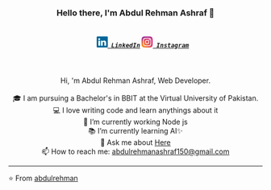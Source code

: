 <h3 align="center">Hello there, I'm Abdul Rehman Ashraf 👋</h3>
<h5 align="center">
  <code>
    <a href="https://www.linkedin.com/in/abdulrehman986" title="LinkedIn"><img width="22" src="https://github.com/abdulrehman986/abdulrehman986/blob/main/images/linkedin.svg"> LinkedIn</a></code>
  <code><a href="https://www.instagram.com/abdulrehmanashraf986" title="Instagram Profile"><img width="22" src="https://github.com/abdulrehman986/abdulrehman986/blob/main/images/instagram.svg"> Instagram</a></code>
</h5>
<br>
<p align="center">
  Hi, 'm Abdul Rehman Ashraf, Web Developer.
  <br>
  <br>
  🎓 I am pursuing a Bachelor's in BBIT at the Virtual University of Pakistan.
  <br>
  💻 I love writing code and learn anythings about it
  <br>
  🔬 I’m currently working Node js
  <br>
  📚 I’m currently learning AI✨
  <br>
  💬 Ask me about <a href="https://github.com/abdulrehman986/abdulrehman986/issues" title="Issues">Here</a>
  <br>
  📫 How to reach me: <a href="mailto: abdulrehmanashraf150@gmail.com">abdulrehmanashraf150@gmail.com</a>
</p>

<hr
<p align = "center">
    ⭐️ From <a href="https://github.com/abdulrehman986">abdulrehman</a>
</p>
